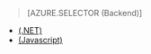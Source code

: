 > [AZURE.SELECTOR (Backend)]
- [(.NET)](/zh-cn/documentation/articles/mobile-services-dotnet-backend-schedule-recurring-tasks)
- [(Javascript)](/zh-cn/documentation/articles/mobile-services-schedule-recurring-tasks)

<!---HONumber=74-->
